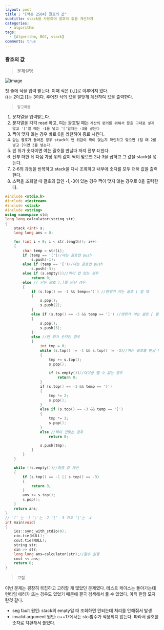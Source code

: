 ```yaml
---
layout: post
title : "[백준 2504] 괄호의 값"
subtitle: stack을 사용하여 괄호의 값을 계산하자
categories:
  - algorithm
tags:
  - [Algorithm, BOJ, stack]
comments: true
---
```


### 괄호의 값

> 문제설명   

![image](https://user-images.githubusercontent.com/55472510/113821908-b071f600-97b7-11eb-8ded-6fca14d82ae8.png)

첫 줄에 식을 입력 받는다. 이때 식은 (),[]로 이루어져 있다.   
()는 2이고 []는 3이다. 주어진 식의 값을 알맞게 계산하여 값을 출력한다.   

> `알고리즘`
1. 문자열을 입력받는다.
2. 문자열을 각각 read 하고, 여는 괄호일 때는 `계산의 편의를 위해서 괄호 그대로 넣지 않고 '('일 때는 -1을 넣고 '['일때는 -3을 넣는다`
3. 짝이 맞지 않는 경우 바로 0을 리턴하여 종료 시킨다.
4. `닫는 괄호가 들어온 경우 stack의 맨 위값이 짝이 맞는지 확인하고 맞으면 (일 때 2를 넣고 [이면 3을 넣는다.`
5. 맨 위가 숫자이면 여는 괄호를 만날때 까지 전부 더한다. 
6. 전부 더한 뒤 다음 가장 위의 값이 짝이 맞으면 2나 3을 곱하고 그 값을 stack을 넣는다.
7. 2-6의 과정을 반복하고 stack을 다시 조회하고 내부에 숫자를 모두 더해 값을 출력한다.
8. 스택을 조회할 때 괄호의 값인 -1,-3이 있는 경우 짝이 맞지 않는 경우로 0을 출력한다.   
   

```cpp
#include <stdio.h>
#include <iostream>
#include <stack>
#include <string>
using namespace std;
long long calculator(string str)
{
	stack <int> s;
	long long ans = 0;

	for (int i = 0; i < str.length(); i++)
	{
		char temp = str[i];
		if (temp == '(')//여는 괄호면 push
			s.push(-1);
		else if (temp == '[')//여는 괄호면 push
			s.push(-3);
		else if (s.empty())//짝이 안 맞는 경우
			return 0;
		else // 닫는 괄호 ),]를 만난 경우
		{
			if (s.top() == -1 && temp==')') //맨위가 여는 괄호 ( 일 때 
			{
				s.pop();
				s.push(2);
			}
			else if (s.top() == -3 && temp == ']') //맨위가 여는 괄호 [ 일 때 
			{
				s.pop();
				s.push(3);
			}
			else //맨 위가 숫자인 경우 
			{
				int tmp = 0;
				while (s.top() != -1 && s.top() != -3)//여는 괄호를 만날 때 까지 숫자를 전부 더한다
				{
					tmp += s.top();
					s.pop();

					if (s.empty())//더이상 뺄 수 없는 경우
						return 0;
				}			
				if (s.top() == -1 && temp == ')')
				{
					tmp *= 2;
					s.pop();
				}
				else if (s.top() == -3 && temp == ']')
				{
					tmp *= 3;
					s.pop();
				}
				else //짝이 안맞는 경우 
					return 0;

				s.push(tmp);
			}
		}
	}

	while (!s.empty())//최종 값 계산
	{
		if (s.top() == -1 || s.top() == -3)
		{
			return 0;
		}
		ans += s.top();
		s.pop();
	}
	return ans;
}
// '(' 는 -1 ')'는 -2 '[' -3 이고 ']'는 -4 
int main(void)
{
	ios::sync_with_stdio(0);
	cin.tie(NULL);
	cout.tie(NULL);
	string str;
	cin >> str;
	long long ans=calculator(str);//함수 실행
	cout << ans;
	return 0;
}
```   
> 고찰   

이번 문제는 굉장히 복잡하고 고려할 게 많았던 문제였다. 
테스트 케이스는 돌아가는데 런타임 에러가 뜨는 경우도 있었기 때문에 결국 검색해서 풀 수 있었다. 아직 한참 모자란것 같다. 

- seg fault 원인: stack의 empty일 때 조회하면 안되는데 처리를 안해줘서 발생
- invalid argument 원인: c++17에서는 stoi함수가 적용되지 않는다. 따라서 괄호를 숫자로 치환해서 풀었다. 
